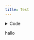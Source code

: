 ```yaml
---
title: Test
---
```



<details class="code-fold">
<summary>Code</summary>

``` python
1+1
```

</details>

hallo
